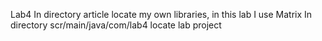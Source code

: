 Lab4
In directory article locate my own libraries, in this lab I use Matrix
In directory scr/main/java/com/lab4 locate lab project
